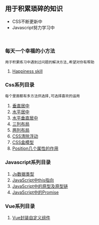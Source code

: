 ##  用于积累琐碎的知识<br>
 * CSS不断更新中<br>
 * Javascript努力学习中
<br>

### 每天一个幸福的小方法<br>
    用于积累练习中遇到过问题的解决方法,希望对你有帮助
1. [Happiness skill](https://github.com/wangxinyu123/SKill/blob/master/CSS/CSS%E5%B0%8F%E6%8A%80%E5%B7%A7.md)<br>    

### Css系列目录<br>
    每个里面都有多方法供选择,可选择喜欢的运用
    
1. [ 垂直居中 ](https://github.com/wangxinyu123/SKill/tree/master/%E5%B8%B8%E8%A7%81%E5%B8%83%E5%B1%80/%E5%9E%82%E7%9B%B4%E5%B1%85%E4%B8%AD)<br>
2. [ 水平居中 ](https://github.com/wangxinyu123/SKill/tree/master/%E5%B8%B8%E8%A7%81%E5%B8%83%E5%B1%80/%E6%B0%B4%E5%B9%B3%E5%B1%85%E4%B8%AD)<br>
3. [ 水平垂直居中 ](https://github.com/wangxinyu123/SKill/tree/master/%E5%B8%B8%E8%A7%81%E5%B8%83%E5%B1%80/%E6%B0%B4%E5%B9%B3%E5%9E%82%E7%9B%B4%E5%B1%85%E4%B8%AD)<br>
4. [ 三列布局 ](https://github.com/wangxinyu123/SKill/tree/master/%E6%95%B4%E4%BD%93%E5%B8%83%E5%B1%80/%E4%B8%89%E5%88%97%E5%B8%83%E5%B1%80)<br>
5. [ 两列布局 ](https://github.com/wangxinyu123/SKill/tree/master/%E6%95%B4%E4%BD%93%E5%B8%83%E5%B1%80/%E5%8F%8C%E5%88%97%E5%B8%83%E5%B1%80)<br>
6. [CSS清除浮动](https://github.com/wangxinyu123/SKill/blob/master/CSS/CSS%E6%B8%85%E9%99%A4%E6%B5%AE%E5%8A%A8.md)<br>
7. [CSS盒模型](https://github.com/wangxinyu123/SKill/blob/master/CSS/CSS%E7%9B%92%E6%A8%A1%E5%9E%8B.md)<br>
8. [Position几个属性的作用](https://github.com/wangxinyu123/SKill/blob/master/CSS/Position%20%E5%87%A0%E4%B8%AA%E5%B1%9E%E6%80%A7%E7%9A%84%E4%BD%9C%E7%94%A8.md)<br>

### Javascript系列目录<br>

1. [Js数据类型](https://github.com/wangxinyu123/SKill/blob/master/JavaScript/Js%E6%95%B0%E6%8D%AE%E7%B1%BB%E5%9E%8B.md)<br>
2. [JavaScript中this指向](https://github.com/wangxinyu123/SKill/blob/master/JavaScript/JavaScript%20this%E6%8C%87%E5%90%91%E9%97%AE%E9%A2%98.md)<br>
3. [JavaScript中的原型及原型链](https://github.com/wangxinyu123/SKill/blob/master/JavaScript/JavaScript%E5%8E%9F%E5%9E%8B%E5%8F%8A%E5%8E%9F%E5%9E%8B%E9%93%BE.md)<br>
4. [JavaScript中的Promise](https://github.com/wangxinyu123/SKill/blob/master/JavaScript/JavaScript%E4%B8%AD%E7%9A%84Promise.md)<br>

### Vue系列目录<br>

1. [Vue封装自定义组件](https://github.com/wangxinyu123/SKill/blob/master/Vue/Vue%E5%B0%81%E8%A3%85%E8%87%AA%E5%AE%9A%E4%B9%89%E7%BB%84%E4%BB%B6.md)<br>
